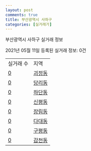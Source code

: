 ```yaml
---
layout: post
comments: true
title: 부산광역시 사하구
categories: [실거래가]
---
```


부산광역시 사하구 실거래 정보

2021년 05월 11일 등록된 실거래 정보: 0건


<table>
  <tr>
    <td>실거래 수</td>
    <td>지역</td>
  </tr>

  
  <tr>
    <td><a href="2638010100.html">0</a></td>
    <td><a href="2638010100.html">괴정동</a></td>
  </tr>
    

  <tr>
    <td><a href="2638010200.html">0</a></td>
    <td><a href="2638010200.html">당리동</a></td>
  </tr>
    

  <tr>
    <td><a href="2638010300.html">0</a></td>
    <td><a href="2638010300.html">하단동</a></td>
  </tr>
    

  <tr>
    <td><a href="2638010400.html">0</a></td>
    <td><a href="2638010400.html">신평동</a></td>
  </tr>
    

  <tr>
    <td><a href="2638010500.html">0</a></td>
    <td><a href="2638010500.html">장림동</a></td>
  </tr>
    

  <tr>
    <td><a href="2638010600.html">0</a></td>
    <td><a href="2638010600.html">다대동</a></td>
  </tr>
    

  <tr>
    <td><a href="2638010700.html">0</a></td>
    <td><a href="2638010700.html">구평동</a></td>
  </tr>
    

  <tr>
    <td><a href="2638010800.html">0</a></td>
    <td><a href="2638010800.html">감천동</a></td>
  </tr>
    


</table>
    